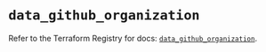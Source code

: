 # `data_github_organization`

Refer to the Terraform Registry for docs: [`data_github_organization`](https://registry.terraform.io/providers/integrations/github/6.0.1/docs/data-sources/organization).
